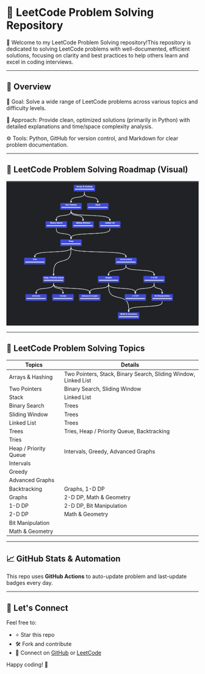 # 📘 LeetCode Problem Solving Repository

🎯 Welcome to my LeetCode Problem Solving repository!This repository is dedicated to solving LeetCode problems with well-documented, efficient solutions, focusing on clarity and best practices to help others learn and excel in coding interviews.

---
## 🚀 Overview

🎯 Goal: Solve a wide range of LeetCode problems across various topics and difficulty levels.

🧠 Approach: Provide clean, optimized solutions (primarily in Python) with detailed explanations and time/space complexity analysis.

⚙️ Tools: Python, GitHub for version control, and Markdown for clear problem documentation.

---

## 🧭 LeetCode Problem Solving Roadmap (Visual)

![LeetCode Roadmap](./resources/flow_chart.png)


---

## 🧭 LeetCode Problem Solving Topics

| Topics                   | Details                                                                 |
|--------------------------|-------------------------------------------------------------------------|
| Arrays & Hashing         | Two Pointers, Stack, Binary Search, Sliding Window, Linked List         |
| Two Pointers             | Binary Search, Sliding Window                                           |
| Stack                    | Linked List                                                             |
| Binary Search            | Trees                                                                   |
| Sliding Window           | Trees                                                                   |
| Linked List              | Trees                                                                   |
| Trees                    | Tries, Heap / Priority Queue, Backtracking                              |
| Tries                    |                                                                         |
| Heap / Priority Queue    | Intervals, Greedy, Advanced Graphs                                      |
| Intervals                |                                                                         |
| Greedy                   |                                                                         |
| Advanced Graphs          |                                                                         |
| Backtracking             | Graphs, 1-D DP                                                          |
| Graphs                   | 2-D DP, Math & Geometry                                                 |
| 1-D DP                   | 2-D DP, Bit Manipulation                                                |
| 2-D DP                   | Math & Geometry                                                         |
| Bit Manipulation         |                                                                         |
| Math & Geometry          |                                                                         |

---

## 📈 GitHub Stats & Automation

This repo uses **GitHub Actions** to auto-update problem and last-update badges every day.

---

## 🙌 Let's Connect

Feel free to:

* ⭐ Star this repo
* 🛠️ Fork and contribute
* 💬 Connect on [GitHub](https://github.com/Laudarisd) or [LeetCode](https://leetcode.com/)

Happy coding! 🚀


